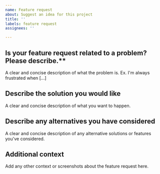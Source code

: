 ```yaml
---
name: Feature request
about: Suggest an idea for this project
title: ''
labels: feature request
assignees: ''

---
```


## Is your feature request related to a problem? Please describe.**
A clear and concise description of what the problem is. Ex. I'm always frustrated when [...]

## Describe the solution you would like
A clear and concise description of what you want to happen.

## Describe any alternatives you have considered
A clear and concise description of any alternative solutions or features you've considered.

## Additional context
Add any other context or screenshots about the feature request here.
